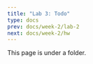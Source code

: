 ```yaml
---
title: "Lab 3: Todo"
type: docs
prev: docs/week-2/lab-2
next: docs/week-2/hw
---
```


This page is under a folder.
